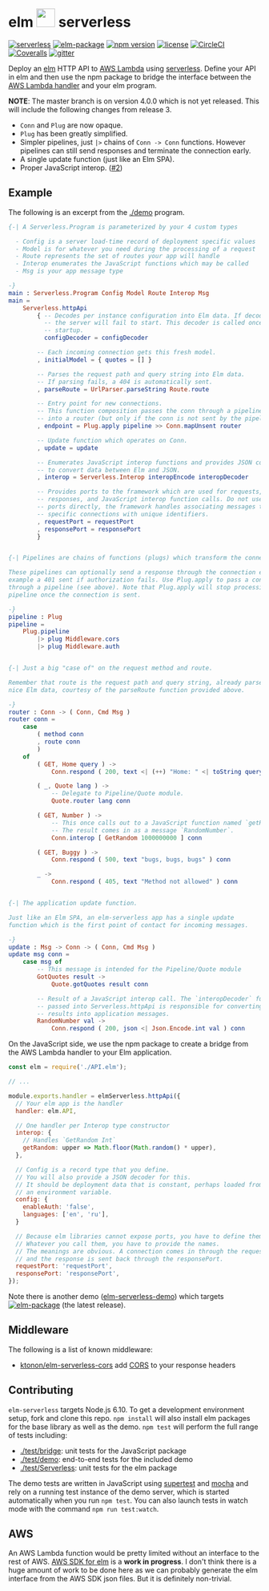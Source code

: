 # elm <img src="https://raw.githubusercontent.com/ktonon/elm-serverless/master/es-logo-small.png" width="37"> serverless

[![serverless](http://public.serverless.com/badges/v3.svg)](http://www.serverless.com)
[![elm-package](https://img.shields.io/badge/elm-3.0.2-blue.svg)](http://package.elm-lang.org/packages/ktonon/elm-serverless/latest)
[![npm version](https://img.shields.io/npm/v/elm-serverless.svg)](https://www.npmjs.com/package/elm-serverless)
[![license](https://img.shields.io/github/license/mashape/apistatus.svg)](https://github.com/ktonon/elm-serverless/blob/master/LICENSE.txt)
[![CircleCI](https://img.shields.io/circleci/project/github/ktonon/elm-serverless/master.svg)](https://circleci.com/gh/ktonon/elm-serverless)
[![Coveralls](https://img.shields.io/coveralls/ktonon/elm-serverless.svg?label=coverage%3Ajs)](https://coveralls.io/github/ktonon/elm-serverless)
[![gitter](https://img.shields.io/gitter/room/elm-serverless/Lobby.svg)](https://gitter.im/elm-serverless/Lobby)

Deploy an [elm][] HTTP API to [AWS Lambda][] using [serverless][]. Define your API in elm and then use the npm package to bridge the interface between the [AWS Lambda handler][] and your elm program.

__NOTE__: The master branch is on version 4.0.0 which is not yet released. This will include the following changes from release 3.

* `Conn` and `Plug` are now opaque.
* `Plug` has been greatly simplified.
* Simpler pipelines, just `|>` chains of `Conn -> Conn` functions. However pipelines can still send responses and terminate the connection early.
* A single update function (just like an Elm SPA).
* Proper JavaScript interop. ([#2](https://github.com/ktonon/elm-serverless/issues/2))

## Example

The following is an excerpt from the [./demo][] program.

```elm
{-| A Serverless.Program is parameterized by your 4 custom types

  - Config is a server load-time record of deployment specific values
  - Model is for whatever you need during the processing of a request
  - Route represents the set of routes your app will handle
  - Interop enumerates the JavaScript functions which may be called
  - Msg is your app message type

-}
main : Serverless.Program Config Model Route Interop Msg
main =
    Serverless.httpApi
        { -- Decodes per instance configuration into Elm data. If decoding fails
          -- the server will fail to start. This decoder is called once at
          -- startup.
          configDecoder = configDecoder

        -- Each incoming connection gets this fresh model.
        , initialModel = { quotes = [] }

        -- Parses the request path and query string into Elm data.
        -- If parsing fails, a 404 is automatically sent.
        , parseRoute = UrlParser.parseString Route.route

        -- Entry point for new connections.
        -- This function composition passes the conn through a pipeline and then
        -- into a router (but only if the conn is not sent by the pipeline).
        , endpoint = Plug.apply pipeline >> Conn.mapUnsent router

        -- Update function which operates on Conn.
        , update = update

        -- Enumerates JavaScript interop functions and provides JSON coders
        -- to convert data between Elm and JSON.
        , interop = Serverless.Interop interopEncode interopDecoder

        -- Provides ports to the framework which are used for requests,
        -- responses, and JavaScript interop function calls. Do not use these
        -- ports directly, the framework handles associating messages to
        -- specific connections with unique identifiers.
        , requestPort = requestPort
        , responsePort = responsePort
        }


{-| Pipelines are chains of functions (plugs) which transform the connection.

These pipelines can optionally send a response through the connection early, for
example a 401 sent if authorization fails. Use Plug.apply to pass a connection
through a pipeline (see above). Note that Plug.apply will stop processing the
pipeline once the connection is sent.

-}
pipeline : Plug
pipeline =
    Plug.pipeline
        |> plug Middleware.cors
        |> plug Middleware.auth


{-| Just a big "case of" on the request method and route.

Remember that route is the request path and query string, already parsed into
nice Elm data, courtesy of the parseRoute function provided above.

-}
router : Conn -> ( Conn, Cmd Msg )
router conn =
    case
        ( method conn
        , route conn
        )
    of
        ( GET, Home query ) ->
            Conn.respond ( 200, text <| (++) "Home: " <| toString query ) conn

        ( _, Quote lang ) ->
            -- Delegate to Pipeline/Quote module.
            Quote.router lang conn

        ( GET, Number ) ->
            -- This once calls out to a JavaScript function named `getRandom`.
            -- The result comes in as a message `RandomNumber`.
            Conn.interop [ GetRandom 1000000000 ] conn

        ( GET, Buggy ) ->
            Conn.respond ( 500, text "bugs, bugs, bugs" ) conn

        _ ->
            Conn.respond ( 405, text "Method not allowed" ) conn


{-| The application update function.

Just like an Elm SPA, an elm-serverless app has a single update
function which is the first point of contact for incoming messages.

-}
update : Msg -> Conn -> ( Conn, Cmd Msg )
update msg conn =
    case msg of
        -- This message is intended for the Pipeline/Quote module
        GotQuotes result ->
            Quote.gotQuotes result conn

        -- Result of a JavaScript interop call. The `interopDecoder` function
        -- passed into Serverless.httpApi is responsible for converting interop
        -- results into application messages.
        RandomNumber val ->
            Conn.respond ( 200, json <| Json.Encode.int val ) conn
```

On the JavaScript side, we use the npm package to create a bridge from the AWS Lambda handler to your Elm application.

```javascript
const elm = require('./API.elm');

// ...

module.exports.handler = elmServerless.httpApi({
  // Your elm app is the handler
  handler: elm.API,

  // One handler per Interop type constructor
  interop: {
    // Handles `GetRandom Int`
    getRandom: upper => Math.floor(Math.random() * upper),
  },

  // Config is a record type that you define.
  // You will also provide a JSON decoder for this.
  // It should be deployment data that is constant, perhaps loaded from
  // an environment variable.
  config: {
    enableAuth: 'false',
    languages: ['en', 'ru'],
  }

  // Because elm libraries cannot expose ports, you have to define them.
  // Whatever you call them, you have to provide the names.
  // The meanings are obvious. A connection comes in through the requestPort,
  // and the response is sent back through the responsePort.
  requestPort: 'requestPort',
  responsePort: 'responsePort',
});
```

Note there is another demo ([elm-serverless-demo][]) which targets [![elm-package](https://img.shields.io/badge/elm--serverless-3.0.2-blue.svg)](http://package.elm-lang.org/packages/ktonon/elm-serverless/latest) (the latest release).

## Middleware

The following is a list of known middleware:

* [ktonon/elm-serverless-cors][] add [CORS][] to your response headers

## Contributing

`elm-serverless` targets Node.js 6.10. To get a development environment setup, fork and clone this repo. `npm install` will also install elm packages for the base library as well as the demo. `npm test` will perform the full range of tests including:

* [./test/bridge][]: unit tests for the JavaScript package
* [./test/demo][]: end-to-end tests for the included demo
* [./test/Serverless][]: unit tests for the elm package

The demo tests are written in JavaScript using [supertest][] and [mocha][] and rely on a running test instance of the demo server, which is started automatically when you run `npm test`. You can also launch tests in watch mode with the command `npm run test:watch`.


## AWS

An AWS Lambda function would be pretty limited without an interface to the rest of AWS. [AWS SDK for elm][] is a __work in progress__. I don't think there is a huge amount of work to be done here as we can probably generate the elm interface from the AWS SDK json files. But it is definitely non-trivial.

[./demo]:https://github.com/ktonon/elm-serverless/blob/master/demo
[./test/bridge]:https://github.com/ktonon/elm-serverless/blob/master/test/bridge
[./test/demo]:https://github.com/ktonon/elm-serverless/blob/master/test/demo
[./test/Serverless]:https://github.com/ktonon/elm-serverless/blob/master/test/Serverless
[AWS Lambda handler]:http://docs.aws.amazon.com/lambda/latest/dg/nodejs-prog-model-handler.html
[AWS Lambda]:https://aws.amazon.com/lambda
[AWS SDK for elm]:https://github.com/ktonon/aws-sdk-elm
[CORS]:https://en.wikipedia.org/wiki/Cross-origin_resource_sharing
[elm-serverless-demo]:https://github.com/ktonon/elm-serverless-demo
[elm]:http://elm-lang.org/
[evancz/url-parser]:http://package.elm-lang.org/packages/evancz/url-parser/latest
[gitter]:https://gitter.im/elm-serverless/Lobby
[ktonon/elm-serverless-cors]:https://github.com/ktonon/elm-serverless-cors
[ktonon/url-parser]:http://package.elm-lang.org/packages/ktonon/url-parser/latest
[mocha]:https://mochajs.org/
[serverless]:https://github.com/serverless/serverless
[supertest]:https://github.com/visionmedia/supertest
